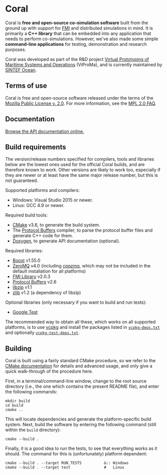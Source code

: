 Coral
=====
Coral is **free and open-source co-simulation software** built from the ground up with support for [FMI](https://fmi-standard.org) and distributed simulations in mind. It is primarily a **C++ library** that can be embedded into any application that needs to perform co-simulations. However, we've also made some simple **command-line applications** for testing, demonstration and research purposes.

Coral was developed as part of the R&D project [Virtual Prototyping of Maritime Systems and Operations](http://viproma.no) (ViProMa), and is currently maintained by [SINTEF Ocean](http://www.sintef.no/en/ocean/).

Terms of use
------------
Coral is free and open-source software released under the terms of the
[Mozilla Public License v. 2.0](http://mozilla.org/MPL/2.0/). For more
information, see the [MPL 2.0 FAQ](https://www.mozilla.org/en-US/MPL/2.0/FAQ/).

Documentation
-------------
[Browse the API documentation online.](https://viproma.github.io/coral)

Build requirements
------------------
The version/release numbers specified for compilers, tools and libraries below
are the lowest ones used for the official Coral builds, and are therefore known
to work.  Other versions are likely to work too, especially if they are newer
or at least have the same major release number, but this is not guaranteed.

Supported platforms and compilers:

  - Windows: Visual Studio 2015 or newer.
  - Linux:   GCC 4.9 or newer.

Required build tools:

  - [CMake](http://cmake.org) v3.6, to generate the build system.
  - The [Protocol Buffers](https://developers.google.com/protocol-buffers/)
    compiler, to parse the protocol buffer files and generate C++ code for them.
  - [Doxygen](http://doxygen.org), to generate API documentation (optional).

Required libraries:

  - [Boost](http://boost.org) v1.55.0
  - [ZeroMQ](http://zeromq.org) v4.0 (including
    [cppzmq](https://github.com/zeromq/cppzmq), which may not be included in
    the default installation for all platforms)
  - [FMI Library](http://jmodelica.org/FMILibrary) v2.0.3
  - [Protocol Buffers](https://developers.google.com/protocol-buffers/) v2.6
  - [libzip](http://www.nih.at/libzip/) v1.1
  - [zlib](http://www.zlib.net/) v1.2 (a dependency of libzip)

Optional libraries (only necessary if you want to build and run tests):

  - [Google Test](https://github.com/google/googletest)

The recommended way to obtain all these, which works on all supported
platforms, is to use [vcpkg](https://github.com/Microsoft/vcpkg) and install
the packages listed in [`vcpkg-deps.txt`](./vcpkg-deps.txt) and optionally
[`vcpkg-test-deps.txt`](./vcpkg-test-deps.txt).


Building
--------
Coral is built using a fairly standard CMake procedure, so we refer to the
[CMake documentation](http://cmake.org/cmake/help/documentation.html) for
details and advanced usage, and only give a quick walk-through of the procedure
here.

First, in a terminal/command-line window, change to the root source directory
(i.e., the one which contains the present README file), and enter the following
commands:

    mkdir build
    cd build
    cmake ..

This will locate dependencies and generate the platform-specific build system.
Next, build the software by entering the following command (still within the
`build` directory):

    cmake --build .

Finally, it is a good idea to run the tests, to see that everything works as
it should.  The command for this is (unfortunately) platform dependent:

    cmake --build . --target RUN_TESTS          &:: Windows
    cmake --build . --target test               #   Linux
